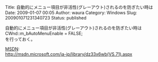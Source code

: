 Title: 自動的にメニュー項目が非活性(グレーアウト)されるのを防ぎたい時は
Date: 2009-01-07 00:05
Author: waura
Category: Windows
Slug: 200901071231340723
Status: published

自動的にメニュー項目が非活性(グレーアウト)されるのを防ぎたい時は  
CWnd::m_bAutoMenuEnable = FALSE;  
を行っておく。

[MSDN](http://d.hatena.ne.jp/keyword/MSDN):  
<http://msdn.microsoft.com/ja-jp/library/dz33x6wb(VS.71).aspx>
